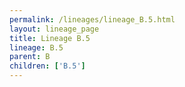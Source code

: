 ```yaml
---
permalink: /lineages/lineage_B.5.html
layout: lineage_page
title: Lineage B.5
lineage: B.5
parent: B
children: ['B.5']
---
```

